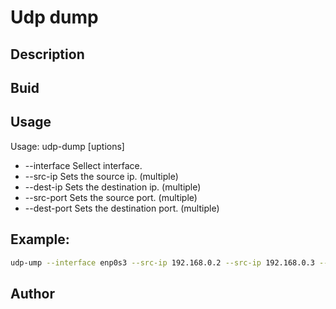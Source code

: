 # Udp dump

## Description

## Buid

## Usage

Usage: udp-dump [uptions]
- --interface <arg>    Sellect interface.
-   --src-ip <arg>       Sets the source ip.        (multiple)
-	--dest-ip <arg>      Sets the destination ip.   (multiple)
-	--src-port <arg>     Sets the source port.      (multiple)
-	--dest-port <arg>    Sets the destination port. (multiple)

## Example:
```sh
udp-ump --interface enp0s3 --src-ip 192.168.0.2 --src-ip 192.168.0.3 --src-port 30123
```

## Author

